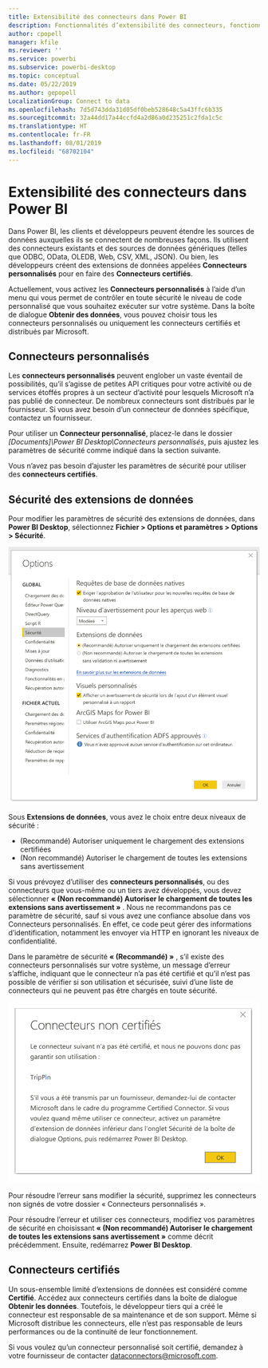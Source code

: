 ```yaml
---
title: Extensibilité des connecteurs dans Power BI
description: Fonctionnalités d’extensibilité des connecteurs, fonctionnalités, paramètres de sécurité et connecteurs certifiés
author: cpopell
manager: kfile
ms.reviewer: ''
ms.service: powerbi
ms.subservice: powerbi-desktop
ms.topic: conceptual
ms.date: 05/22/2019
ms.author: gepopell
LocalizationGroup: Connect to data
ms.openlocfilehash: 7d5d743dda31d05df0beb528648c5a43ffc6b335
ms.sourcegitcommit: 32a44dd17a44ccfd4a2d86a0d235251c2fda1c5c
ms.translationtype: HT
ms.contentlocale: fr-FR
ms.lasthandoff: 08/01/2019
ms.locfileid: "68702104"
---
```

# <a name="connector-extensibility-in-power-bi"></a>Extensibilité des connecteurs dans Power BI

Dans Power BI, les clients et développeurs peuvent étendre les sources de données auxquelles ils se connectent de nombreuses façons. Ils utilisent des connecteurs existants et des sources de données génériques (telles que ODBC, OData, OLEDB, Web, CSV, XML, JSON). Ou bien, les développeurs créent des extensions de données appelées **Connecteurs personnalisés** pour en faire des **Connecteurs certifiés**.

Actuellement, vous activez les **Connecteurs personnalisés** à l’aide d’un menu qui vous permet de contrôler en toute sécurité le niveau de code personnalisé que vous souhaitez exécuter sur votre système. Dans la boîte de dialogue **Obtenir des données**, vous pouvez choisir tous les connecteurs personnalisés ou uniquement les connecteurs certifiés et distribués par Microsoft.

## <a name="custom-connectors"></a>Connecteurs personnalisés

Les **connecteurs personnalisés** peuvent englober un vaste éventail de possibilités, qu’il s’agisse de petites API critiques pour votre activité ou de services étoffés propres à un secteur d’activité pour lesquels Microsoft n’a pas publié de connecteur. De nombreux connecteurs sont distribués par le fournisseur. Si vous avez besoin d’un connecteur de données spécifique, contactez un fournisseur.

Pour utiliser un **Connecteur personnalisé**, placez-le dans le dossier *\[Documents]\\Power BI Desktop\\Connecteurs personnalisés*, puis ajustez les paramètres de sécurité comme indiqué dans la section suivante.

Vous n’avez pas besoin d’ajuster les paramètres de sécurité pour utiliser des **connecteurs certifiés**.

## <a name="data-extension-security"></a>Sécurité des extensions de données

Pour modifier les paramètres de sécurité des extensions de données, dans **Power BI Desktop**, sélectionnez **Fichier > Options et paramètres > Options > Sécurité**.

![Contrôlez si vous souhaitez charger des connecteurs personnalisés avec des options de sécurité d’extension de données](media/desktop-connector-extensibility/data-extension-security-1.png)

Sous **Extensions de données**, vous avez le choix entre deux niveaux de sécurité :

* (Recommandé) Autoriser uniquement le chargement des extensions certifiées
* (Non recommandé) Autoriser le chargement de toutes les extensions sans avertissement

Si vous prévoyez d’utiliser des **connecteurs personnalisés**, ou des connecteurs que vous-même ou un tiers avez développés, vous devez sélectionner **« (Non recommandé) Autoriser le chargement de toutes les extensions sans avertissement »** . Nous ne recommandons pas ce paramètre de sécurité, sauf si vous avez une confiance absolue dans vos Connecteurs personnalisés. En effet, ce code peut gérer des informations d’identification, notamment les envoyer via HTTP en ignorant les niveaux de confidentialité.

Dans le paramètre de sécurité **« (Recommandé) »** , s’il existe des connecteurs personnalisés sur votre système, un message d’erreur s’affiche, indiquant que le connecteur n’a pas été certifié et qu’il n’est pas possible de vérifier si son utilisation et sécurisée, suivi d’une liste de connecteurs qui ne peuvent pas être chargés en toute sécurité.

![Une boîte de dialogue décrit les connecteurs personnalisés qui ne peuvent pas être chargés en raison des paramètres de sécurité, dans ce cas TripPin](media/desktop-connector-extensibility/data-extension-security-2.png)

Pour résoudre l’erreur sans modifier la sécurité, supprimez les connecteurs non signés de votre dossier « Connecteurs personnalisés ».

Pour résoudre l’erreur et utiliser ces connecteurs, modifiez vos paramètres de sécurité en choisissant **« (Non recommandé) Autoriser le chargement de toutes les extensions sans avertissement »** comme décrit précédemment. Ensuite, redémarrez **Power BI Desktop**.

## <a name="certified-connectors"></a>Connecteurs certifiés

Un sous-ensemble limité d’extensions de données est considéré comme **Certifié**. Accédez aux connecteurs certifiés dans la boîte de dialogue **Obtenir les données**. Toutefois, le développeur tiers qui a créé le connecteur est responsable de sa maintenance et de son support. Même si Microsoft distribue les connecteurs, elle n’est pas responsable de leurs performances ou de la continuité de leur fonctionnement.

Si vous voulez qu’un connecteur personnalisé soit certifié, demandez à votre fournisseur de contacter dataconnectors@microsoft.com.
